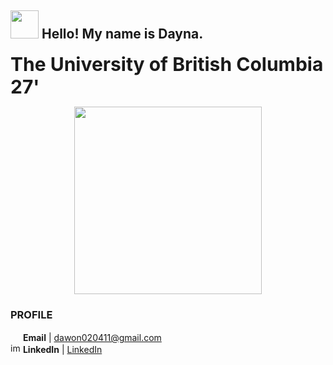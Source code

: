 <!--
**dawon020411/dawon020411** is a ✨ _special_ ✨ repository because its `README.md` (this file) appears on your GitHub profile.

Here are some ideas to get you started:

- 🔭 I’m currently working on ...
- 🌱 I’m currently learning ...
- 👯 I’m looking to collaborate on ...
- 🤔 I’m looking for help with ...
- 💬 Ask me about ...
- 📫 How to reach me: ...
- 😄 Pronouns: ...
- ⚡ Fun fact: ...
-->

## <img src = "https://media2.giphy.com/media/v1.Y2lkPTc5MGI3NjExcHdoemMydXlmeno3dmhudDUzcHZmbTY2YTZpNm5mdGZrcHc5cjNyNiZlcD12MV9pbnRlcm5hbF9naWZfYnlfaWQmY3Q9cw/MxYQrB9jeGzza/giphy.webp" width="45" /> Hello! My name is Dayna.

<!-- <img src = "https://seeklogo.com/images/U/university-of-british-columbia-logo-F4496C20CA-seeklogo.com.png" width="13" /> -->
<span style="font-size: 30px;"><b>The University of British Columbia 27'</b></span>
<p align="center">
  <img src="https://media.giphy.com/media/v1.Y2lkPTc5MGI3NjExODg2cGU2enBuZnJja3gwNmk5bzVxY29xODV4a3J2Ymwzdjd1cnZldiZlcD12MV9naWZzX3NlYXJjaCZjdD1n/maNB0qAiRVAty/giphy.gif" width="300" />
</p>



### PROFILE

<img src="https://abs-0.twimg.com/emoji/v2/svg/1f4e9.svg" width="16" /> <b>Email</b> | dawon020411@gmail.com
<br />
<img width="16" alt="img" src="https://user-images.githubusercontent.com/64634992/181509965-072df07e-b703-4459-a920-c0d51b52d545.png"> <b>LinkedIn</b> | [LinkedIn](https://www.linkedin.com/in/dayna-yoon/)

